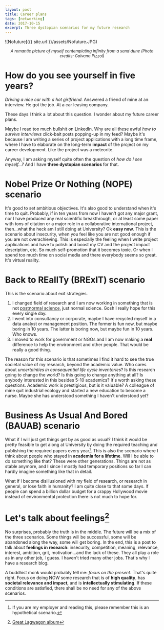 ```yaml
---
layout: post
title: Career plans
tags: [networking]
date: 2017-10-15
excerpt: Three dystopian scenarios for my future research
---
```


![Nofuture]({{ site.url }}/assets/Nofuture.JPG)
<center><i><font size="2"> A romantic picture of myself contemplating infinity from a sand dune (Photo credits: Galvano Pizzol)</font></i></center>

# How do you see yourself in five years?

_Driving a nice car with a hot girlfriend._ Answered a friend of mine at an interview. He got the job. At a car leasing company.

These days I think a lot about this question. I wonder about my future career plans.

Maybe I read too much bullshit on LinkedIn. Why are all these awful _how to survive interviews_ click-bait posts popping-up in my feed? Maybe it's because I am writing a series of project applications with a long time frame, where I have to elaborate on the long-term **impact** of the project on my career development. Like the project was a meteorite.

Anyway, I am asking myself quite often the question of _how do I see myself...?_ And I have **three dystopian scenarios** for that.

# Nobel Prize Or Nothing (NOPE) scenario

It's good to set ambitious objectives. It's also good to understand when it's time to quit. Probably, if in ten years from now I haven't got any major grant, nor I have produced any real scientific breakthrough, or at least some paper with tons of citation or a major role in a collaborative international project, then...what the heck am I still doing at University? Ok **easy now**. This is the scenario about insecurity, when you feel like you are not good enough if you are not overachieving. This is especially the feeling when I write project applications and have to polish and boost my CV and the project impact description, etc. So much self-promotion that it becomes toxic. Or when I spend too much time on social media and there everybody seems so great. It's virtual reality.

# Back to REalITy (BRExIT) scenario

This is the scenario about exit strategies.

1. I changed field of research and I am now working in something that is not [postnormal science](http://www.sciencedirect.com/science/article/pii/001632879390022L?via%3Dihub), just normal science. Gosh I really hope for this every single day.
2. I went into consultancy or corporate, maybe I have recycled myself in a data analyst or management position. The former is fun now, but maybe boring in 10 years. The latter is boring now, but maybe fun in 10 years. Who knows.
2. I moved to work for government or NGOs and I am now making a **real** difference to help the environment and other people. That would be really a good thing.

The reason for this scenario is that sometimes I find it hard to see the true societal value of my research, beyond the academic value. Who cares about _uncertainties in consequential life cycle inventories_? Is this research going to change the world? Is this going to change anything at all? Is anybody interested in this besides 5-10 academics? It's worth asking these questions. Academic work is prestigious, but is it valuable? A colleague of mine quit industrial ecology and started a new education to become a nurse. Maybe she has understood something I haven't understood yet?

# Business As Usual And Bored (BAUAB) scenario

What if I will just get things get by as good as usual? I think it would be pretty feasible to get along at University by doing the required teaching and publishing the required papers every year[^1]. This is also the scenario where I think about people who stayed in **academia for a lifetime**. Will I be able to do something like that? These were other generations. Things are not as stable anymore, and I since I mostly had temporary positions so far I can hardly imagine something like that in detail.

What if I become disillusioned with my field of research, or research in general, or lose faith in humanity? I am quite close to that some days. If people can spend a billion dollar budget for a crappy Hollywood movie instead of environmental protection there is not much to hope for.


# Let's talk about feelings[^2]

No surprises, probably the truth is in the middle. The future will be a mix of the three scenarios. Some things will be successful, some will be abandoned along the way, some will get boring. In the end, this is a post to talk about **feelings in research**: insecurity, competition, meaning, relevance, interest, ambition, grit, motivation...and the lack of these. They all play a role as in any other job, I guess. I haven't tried many other jobs. That's why I have a research blog.

A buddhist monk would probably tell me: _focus on the present_. That's quite right. Focus on doing NOW some research that is of **high quality**, has **societal relevance and impact**, and is **intellectually stimulating**. If these conditions are satisfied, there shall be no need for any of the above scenarios.




[^1]: If you are my employer and reading this, please remember this is an hypothetical scenario.

[^2]: [Great Lagwagon album](https://en.wikipedia.org/wiki/Let%27s_Talk_About_Feelings)
